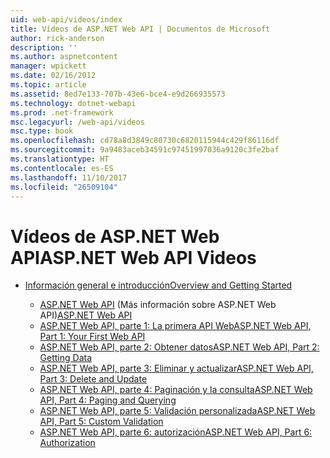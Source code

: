```yaml
---
uid: web-api/videos/index
title: Vídeos de ASP.NET Web API | Documentos de Microsoft
author: rick-anderson
description: ''
ms.author: aspnetcontent
manager: wpickett
ms.date: 02/16/2012
ms.topic: article
ms.assetid: 8ed7e133-707b-43e6-bce4-e9d266935573
ms.technology: dotnet-webapi
ms.prod: .net-framework
msc.legacyurl: /web-api/videos
msc.type: book
ms.openlocfilehash: cd78a8d3849c80730c6820115944c429f86116df
ms.sourcegitcommit: 9a9483aceb34591c97451997036a9120c3fe2baf
ms.translationtype: HT
ms.contentlocale: es-ES
ms.lasthandoff: 11/10/2017
ms.locfileid: "26509104"
---
```

<a name="aspnet-web-api-videos"></a><span data-ttu-id="1bb5f-102">Vídeos de ASP.NET Web API</span><span class="sxs-lookup"><span data-stu-id="1bb5f-102">ASP.NET Web API Videos</span></span>
====================
- [<span data-ttu-id="1bb5f-103">Información general e introducción</span><span class="sxs-lookup"><span data-stu-id="1bb5f-103">Overview and Getting Started</span></span>](getting-started/index.md)

    - <span data-ttu-id="1bb5f-104">[ASP.NET Web API](getting-started/aspnet-web-api.md) (Más información sobre ASP.NET Web API)</span><span class="sxs-lookup"><span data-stu-id="1bb5f-104">[ASP.NET Web API](getting-started/aspnet-web-api.md)</span></span>
    - [<span data-ttu-id="1bb5f-105">ASP.NET Web API, parte 1: La primera API Web</span><span class="sxs-lookup"><span data-stu-id="1bb5f-105">ASP.NET Web API, Part 1: Your First Web API</span></span>](getting-started/your-first-web-api.md)
    - [<span data-ttu-id="1bb5f-106">ASP.NET Web API, parte 2: Obtener datos</span><span class="sxs-lookup"><span data-stu-id="1bb5f-106">ASP.NET Web API, Part 2: Getting Data</span></span>](getting-started/getting-data.md)
    - [<span data-ttu-id="1bb5f-107">ASP.NET Web API, parte 3: Eliminar y actualizar</span><span class="sxs-lookup"><span data-stu-id="1bb5f-107">ASP.NET Web API, Part 3: Delete and Update</span></span>](getting-started/delete-and-update.md)
    - [<span data-ttu-id="1bb5f-108">ASP.NET Web API, parte 4: Paginación y la consulta</span><span class="sxs-lookup"><span data-stu-id="1bb5f-108">ASP.NET Web API, Part 4: Paging and Querying</span></span>](getting-started/paging-and-querying.md)
    - [<span data-ttu-id="1bb5f-109">ASP.NET Web API, parte 5: Validación personalizada</span><span class="sxs-lookup"><span data-stu-id="1bb5f-109">ASP.NET Web API, Part 5: Custom Validation</span></span>](getting-started/custom-validation.md)
    - [<span data-ttu-id="1bb5f-110">ASP.NET Web API, parte 6: autorización</span><span class="sxs-lookup"><span data-stu-id="1bb5f-110">ASP.NET Web API, Part 6: Authorization</span></span>](getting-started/authorization.md)
